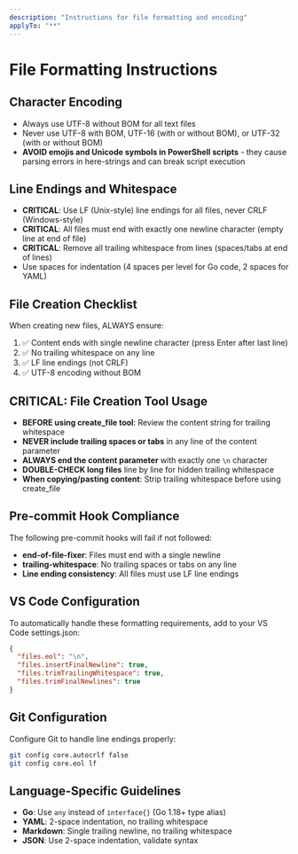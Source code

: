 ```yaml
---
description: "Instructions for file formatting and encoding"
applyTo: "**"
---
```

# File Formatting Instructions

## Character Encoding
- Always use UTF-8 without BOM for all text files
- Never use UTF-8 with BOM, UTF-16 (with or without BOM), or UTF-32 (with or without BOM)
- **AVOID emojis and Unicode symbols in PowerShell scripts** - they cause parsing errors in here-strings and can break script execution

## Line Endings and Whitespace
- **CRITICAL**: Use LF (Unix-style) line endings for all files, never CRLF (Windows-style)
- **CRITICAL**: All files must end with exactly one newline character (empty line at end of file)
- **CRITICAL**: Remove all trailing whitespace from lines (spaces/tabs at end of lines)
- Use spaces for indentation (4 spaces per level for Go code, 2 spaces for YAML)

## File Creation Checklist
When creating new files, ALWAYS ensure:
1. ✅ Content ends with single newline character (press Enter after last line)
2. ✅ No trailing whitespace on any line
3. ✅ LF line endings (not CRLF)
4. ✅ UTF-8 encoding without BOM

## CRITICAL: File Creation Tool Usage
- **BEFORE using create_file tool**: Review the content string for trailing whitespace
- **NEVER include trailing spaces or tabs** in any line of the content parameter
- **ALWAYS end the content parameter** with exactly one `\n` character
- **DOUBLE-CHECK long files** line by line for hidden trailing whitespace
- **When copying/pasting content**: Strip trailing whitespace before using create_file

## Pre-commit Hook Compliance
The following pre-commit hooks will fail if not followed:
- **end-of-file-fixer**: Files must end with a single newline
- **trailing-whitespace**: No trailing spaces or tabs on any line
- **Line ending consistency**: All files must use LF line endings

## VS Code Configuration
To automatically handle these formatting requirements, add to your VS Code settings.json:
```json
{
  "files.eol": "\n",
  "files.insertFinalNewline": true,
  "files.trimTrailingWhitespace": true,
  "files.trimFinalNewlines": true
}
```

## Git Configuration
Configure Git to handle line endings properly:
```bash
git config core.autocrlf false
git config core.eol lf
```

## Language-Specific Guidelines
- **Go**: Use `any` instead of `interface{}` (Go 1.18+ type alias)
- **YAML**: 2-space indentation, no trailing whitespace
- **Markdown**: Single trailing newline, no trailing whitespace
- **JSON**: Use 2-space indentation, validate syntax
